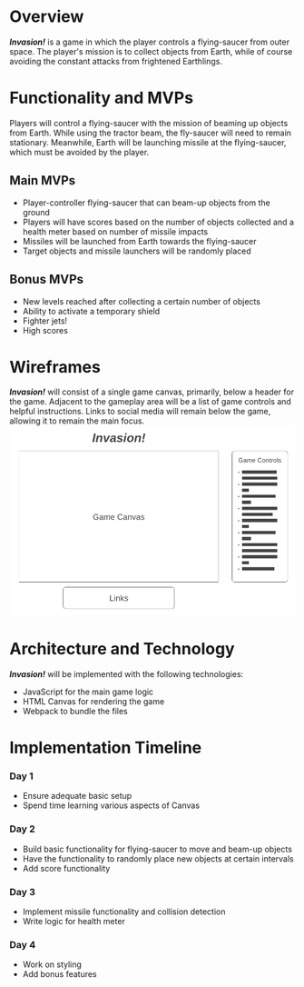 # Overview
**_Invasion!_** is a game in which the player controls a flying-saucer from outer space. The player's mission is to collect objects from Earth, while of course avoiding the constant attacks from frightened Earthlings.

# Functionality and MVPs
Players will control a flying-saucer with the mission of beaming up objects from Earth. While using the tractor beam, the fly-saucer will need to remain stationary. Meanwhile, Earth will be launching missile at the flying-saucer, which must be avoided by the player.

## Main MVPs
  * Player-controller flying-saucer that can beam-up objects from the ground
  * Players will have scores based on the number of objects collected and a health meter based on number of missile impacts
  * Missiles will be launched from Earth towards the flying-saucer
  * Target objects and missile launchers will be randomly placed

## Bonus MVPs
  * New levels reached after collecting a certain number of objects
  * Ability to activate a temporary shield
  * Fighter jets!
  * High scores

# Wireframes

**_Invasion!_** will consist of a single game canvas, primarily, below a header for the game. Adjacent to the gameplay area will be a list of game controls and helpful instructions. Links to social media will remain below the game, allowing it to remain the main focus.
![Wireframes](src/assets/images/wireframes.png)

# Architecture and Technology

**_Invasion!_** will be implemented with the following technologies:
  * JavaScript for the main game logic
  * HTML Canvas for rendering the game
  * Webpack to bundle the files

# Implementation Timeline

### Day 1
  * Ensure adequate basic setup
  * Spend time learning various aspects of Canvas

### Day 2
  * Build basic functionality for flying-saucer to move and beam-up objects
  * Have the functionality to randomly place new objects at certain intervals
  * Add score functionality

### Day 3
  * Implement missile functionality and collision detection
  * Write logic for health meter

### Day 4
  * Work on styling
  * Add bonus features